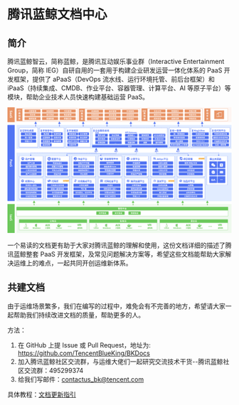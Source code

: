 # 腾讯蓝鲸文档中心

## 简介

腾讯蓝鲸智云，简称蓝鲸，是腾讯互动娱乐事业群（Interactive Entertainment Group，简称 IEG）自研自用的一套用于构建企业研发运营一体化体系的 PaaS 开发框架，提供了 aPaaS（DevOps 流水线、运行环境托管、前后台框架）和 iPaaS（持续集成、CMDB、作业平台、容器管理、计算平台、AI 等原子平台）等模块，帮助企业技术人员快速构建基础运营 PaaS。

![assets](./assets/framework_ee_zh.png)

一个易读的文档更有助于大家对腾讯蓝鲸的理解和使用，这份文档详细的描述了腾讯蓝鲸整套 PaaS 开发框架，及常见问题解决方案等，希望这些文档能帮助大家解决运维上的难点，一起共同开创运维新体系。

## 共建文档

由于运维场景繁多，我们在编写的过程中，难免会有不完善的地方，希望请大家一起帮助我们持续改进文档的质量，帮助更多的人。

方法：

1. 在 GitHub 上提 Issue 或 Pull Request，地址为: https://github.com/TencentBlueKing/BKDocs
2. 加入腾讯蓝鲸社区交流群，与运维大佬们一起研究交流技术干货--腾讯蓝鲸社区交流群：495299374
3. 给我们写邮件：contactus_bk@tencent.com

具体教程：[文档更新指引](./ZH/DocumentationContributorGuide/7.0/collaborateguide.md)